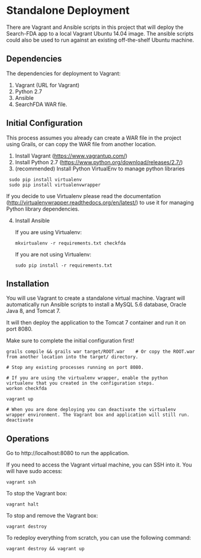 Standalone Deployment
=====================

There are Vagrant and Ansible scripts in this project that will deploy the Search-FDA app to a local Vagrant Ubuntu 14.04 image.
The ansible scripts could also be used to run against an existing off-the-shelf Ubuntu machine.


Dependencies
------------

The dependencies for deployment to Vagrant:

1. Vagrant (URL for Vagrant)
2. Python 2.7
3. Ansible
4. SearchFDA WAR file.

Initial Configuration
---------------------

This process assumes you already can create a WAR file in the project using Grails, or can copy the WAR file from another location.

1. Install Vagrant (https://www.vagrantup.com/)
2. Install Python 2.7 (https://www.python.org/download/releases/2.7/)
3. (recommended) Install Python VirtualEnv to manage python libraries

  ```
   sudo pip install virtualenv
   sudo pip install virtualenvwrapper
   ```

   If you decide to use Virtualenv please read the documentation (http://virtualenvwrapper.readthedocs.org/en/latest/) to
   use it for managing Python library dependencies.

4. Install Ansible

   If you are using Virtualenv:

   ```
   mkvirtualenv -r requirements.txt checkfda
   ```

   If you are not using Virtualenv:

   ```
   sudo pip install -r requirements.txt
   ```


Installation
------------

You will use Vagrant to create a standalone virtual machine. Vagrant will automatically run Ansible scripts
to install a MySQL 5.6 database, Oracle Java 8, and Tomcat 7.

It will then deploy the application to the Tomcat 7 container and run it on port 8080.

Make sure to complete the initial configuration first!

```
grails compile && grails war target/ROOT.war    # Or copy the ROOT.war from another location into the target/ directory.

# Stop any existing processes running on port 8080.

# If you are using the virtualenv wrapper, enable the python virtualenv that you created in the configuration steps.
workon checkfda

vagrant up

# When you are done deploying you can deactivate the virtualenv wrapper environment. The Vagrant box and application will still run.
deactivate
```

Operations
----------

Go to http://localhost:8080 to run the application.

If you need to access the Vagrant virtual machine, you can SSH into it. You will have sudo access:

```
vagrant ssh
```

To stop the Vagrant box:

```
vagrant halt
```

To stop and remove the Vagrant box:

```
vagrant destroy
```

To redeploy everything from scratch, you can use the following command:

```
vagrant destroy && vagrant up
```


